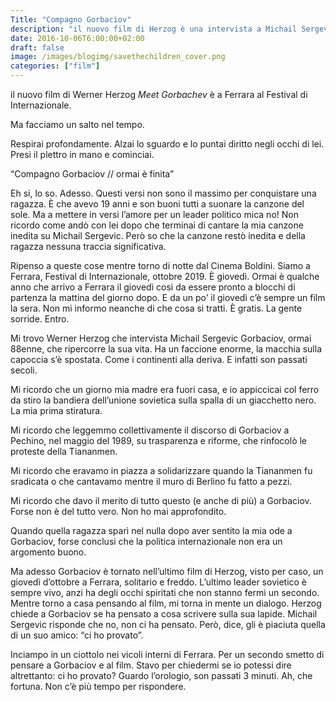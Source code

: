 ```yaml
---
Title: "Compagno Gorbaciov"
description: "il nuovo film di Herzog è una intervista a Michail Sergevic Gorbaciov"
date: 2016-10-06T6:00:00+02:00
draft: false
image: /images/blogimg/savethechildren_cover.png
categories: ["film"]
---
```


il nuovo film di Werner Herzog _Meet Gorbachev_ è a Ferrara al Festival di Internazionale.

Ma facciamo un salto nel tempo.

Respirai profondamente.
Alzai lo sguardo e lo puntai diritto negli occhi di lei.
Presi il plettro in mano e cominciai.

“Compagno Gorbaciov // ormai è finita”

Eh si, lo so. Adesso.
Questi versi non sono il massimo per conquistare una ragazza. È che avevo 19 anni e son buoni tutti a suonare la canzone del sole. Ma a mettere in versi l’amore per un leader politico mica no!
Non ricordo come andò con lei dopo che terminai di cantare la mia canzone inedita su Michail Sergevic.
Però so che la canzone restò inedita e della ragazza nessuna traccia significativa.

Ripenso a queste cose mentre torno di notte dal Cinema Boldini.
Siamo a Ferrara, Festival di Internazionale, ottobre 2019. È giovedì.
Ormai è qualche anno che arrivo a Ferrara il giovedì così da essere pronto a blocchi di partenza la mattina del giorno dopo.
E da un po’ il giovedì c’è sempre un film la sera. Non mi informo neanche di che cosa si tratti. È gratis. La gente sorride. Entro.

Mi trovo Werner Herzog che intervista Michail Sergevic Gorbaciov, ormai 88enne, che ripercorre la sua vita.
Ha un faccione enorme, la macchia sulla capoccia s’è spostata. Come i continenti alla deriva. E infatti son passati secoli.

Mi ricordo che un giorno mia madre era fuori casa, e io appiccicai col ferro da stiro la bandiera dell’unione sovietica sulla spalla di un giacchetto nero. La mia prima stiratura.

Mi ricordo che leggemmo collettivamente il discorso di Gorbaciov a Pechino, nel maggio del 1989, su trasparenza e riforme, che rinfocolò le proteste della Tiananmen.

Mi ricordo che eravamo in piazza a solidarizzare quando la Tiananmen fu sradicata o che cantavamo mentre il muro di Berlino fu fatto a pezzi.

Mi ricordo che davo il merito di tutto questo (e anche di più) a Gorbaciov. Forse non è del tutto vero. Non ho mai approfondito.

Quando quella ragazza sparì nel nulla dopo aver sentito la mia ode a Gorbaciov, forse conclusi che la politica internazionale non era un argomento buono.

Ma adesso Gorbaciov è tornato nell’ultimo film di Herzog, visto per caso, un giovedì d’ottobre a Ferrara, solitario e freddo.
L’ultimo leader sovietico è sempre vivo, anzi ha degli occhi spiritati che non stanno fermi un secondo.
Mentre torno a casa pensando al film, mi torna in mente un dialogo.
Herzog chiede a Gorbaciov se ha pensato a cosa scrivere sulla sua lapide. Michail Sergevic risponde che no, non ci ha pensato. Però, dice, gli è piaciuta quella di un suo amico: “ci ho provato”.

Inciampo in un ciottolo nei vicoli interni di Ferrara. Per un secondo smetto di pensare a Gorbaciov e al film. Stavo per chiedermi se io potessi dire altrettanto: ci ho provato?
Guardo l’orologio, son passati 3 minuti.
Ah, che fortuna. Non c’è più tempo per rispondere.

